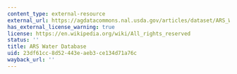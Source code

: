 ```yaml
---
content_type: external-resource
external_url: https://agdatacommons.nal.usda.gov/articles/dataset/ARS_Water_Database/24660771
has_external_license_warning: true
license: https://en.wikipedia.org/wiki/All_rights_reserved
status: ''
title: ARS Water Database
uid: 23df61cc-8d52-443e-aeb3-ce134d71a76c
wayback_url: ''
---
```

